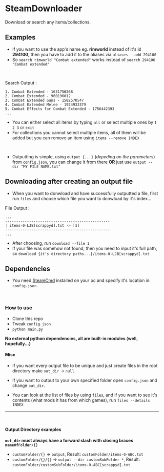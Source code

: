 # SteamDownloader

Download or search any items/collections.

## Examples

- If you want to use the app's name eg. **rimworld** instead of it's id **294100**, then you have to add it to the aliases via `aliases --add 294100`
- So `search rimworld "Combat extended"` works instead of `search 294100 "Combat extended"`

<br />

Search Output :

```
1. Combat Extended - 1631756268
2. Combat Extended - 960196012
3. Combat Extended Guns - 1582570547
4. Combat Extended Melee - 1924933379
5. Combat Effects for Combat Extended - 1756442393
...
```

- You can either select all items by typing `all` or select multiple ones by `1 2 3` or `exit`
- For collections you cannot select multiple items, all of them will be added but you can remove an item using `items --remove INDEX`

<br />

- Outputting is simple, using `output {...}` (_depeding on the parameters_) from `config.json`, you can change it from there **OR** just use `output --dir "MY FILE NAME.txt"`

## Downloading after creating an output file

- When you want to donwload and have successfully outputted a file, first run `files` and choose which file you want to donwload by it's index...

File Output :

```
...
------------------------------------------------
| items-0-LJB[scrappyd].txt -> [1]
------------------------------------------------
...
```

- After choosing, run `download --file 1`
- If your file was somehow not found, then you need to input it's full path, so `download {it's directory paths...}/items-0-LJB[scrappyd].txt`

## Dependencies

- You need [SteamCmd](https://developer.valvesoftware.com/wiki/SteamCMD#Downloading_SteamCMD) installed on your pc and specify it's location in `config.json`.

<br />

### How to use

- Clone this repo
- Tweak `config.json`
- `python main.py`

**No external python dependencies, all are built-in modules (well, hopefully...)**

#### Misc

- If you want every output file to be unique and just create files in the root directory make `out_dir` -> `null`.

- If you want to output to your own specified folder open `config.json` and change `out_dir`.

- You can look at the list of files by using `files`, and if you want to see it's contents (what mods it has from which games), run `files --details INDEX`

---

<br />

#### Output Directory examples

**`out_dir` must always have a forward slash with closing braces `nameOfFolder/{}`**

- `customFolder/{}` => `output`, Result: `customFolder/items-0-ABC.txt`
- `customFolder/{}/{}` => `output --dir customSubFolder *`, Result: `customFolder/customSubFolder/items-0-ABC[scrappyd].txt`

